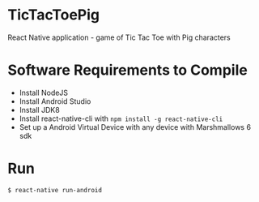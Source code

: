 # TicTacToePig
React Native application - game of Tic Tac Toe with Pig characters

# Software Requirements to Compile
- Install NodeJS
- Install Android Studio
- Install JDK8
- Install react-native-cli with `npm install -g react-native-cli`
- Set up a Android Virtual Device with any device with Marshmallows 6 sdk

# Run
`$ react-native run-android`
